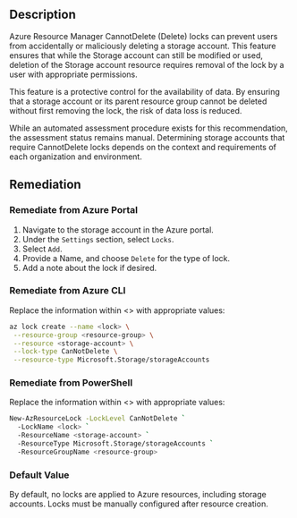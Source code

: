 ## Description

Azure Resource Manager CannotDelete (Delete) locks can prevent users from accidentally or maliciously deleting a storage account. This feature ensures that while the Storage account can still be modified or used, deletion of the Storage account resource requires removal of the lock by a user with appropriate permissions.

This feature is a protective control for the availability of data. By ensuring that a storage account or its parent resource group cannot be deleted without first removing the lock, the risk of data loss is reduced.

While an automated assessment procedure exists for this recommendation, the assessment status remains manual. Determining storage accounts that require CannotDelete locks depends on the context and requirements of each organization and environment.

## Remediation

### Remediate from Azure Portal

1. Navigate to the storage account in the Azure portal.
2. Under the `Settings` section, select `Locks`.
3. Select `Add`.
4. Provide a Name, and choose `Delete` for the type of lock.
5. Add a note about the lock if desired.

### Remediate from Azure CLI

Replace the information within <> with appropriate values:

```bash
az lock create --name <lock> \
 --resource-group <resource-group> \
 --resource <storage-account> \
 --lock-type CanNotDelete \
 --resource-type Microsoft.Storage/storageAccounts
```

### Remediate from PowerShell

Replace the information within <> with appropriate values:

```bash
New-AzResourceLock -LockLevel CanNotDelete `
  -LockName <lock> `
  -ResourceName <storage-account> `
  -ResourceType Microsoft.Storage/storageAccounts `
  -ResourceGroupName <resource-group>
```

### Default Value

By default, no locks are applied to Azure resources, including storage accounts. Locks
must be manually configured after resource creation.

